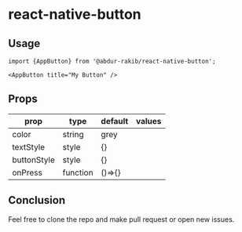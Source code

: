 # react-native-button

## Usage

    import {AppButton} from '@abdur-rakib/react-native-button';

    <AppButton title="My Button" />

## Props

| prop        | type     | default | values |
| ----------- | -------- | ------- | ------ |
| color       | string   | grey    |        |
| textStyle   | style    | {}      |        |
| buttonStyle | style    | {}      |        |
| onPress     | function | ()=>{}  |        |

## Conclusion

Feel free to clone the repo and make pull request or open new issues.
